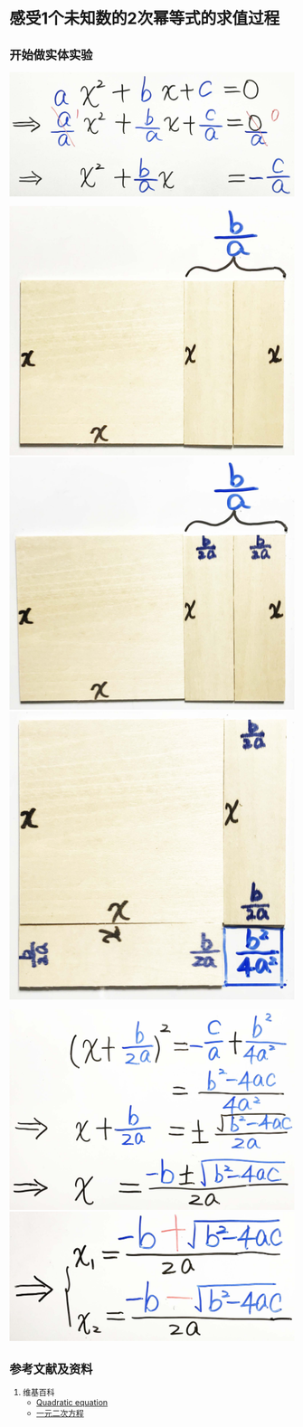 # 感受1个未知数的2次幂等式的求值过程

## 开始做实体实验

![](/images/函数与解析几何/n个未知数和n次幂的等式/感受1个未知数的2次幂等式的求值过程/1a1.jpg)

![](/images/函数与解析几何/n个未知数和n次幂的等式/感受1个未知数的2次幂等式的求值过程/2a1.jpg)
![](/images/函数与解析几何/n个未知数和n次幂的等式/感受1个未知数的2次幂等式的求值过程/2a2.jpg)
![](/images/函数与解析几何/n个未知数和n次幂的等式/感受1个未知数的2次幂等式的求值过程/2a3.jpg)

![](/images/函数与解析几何/n个未知数和n次幂的等式/感受1个未知数的2次幂等式的求值过程/3a1.jpg)
![](/images/函数与解析几何/n个未知数和n次幂的等式/感受1个未知数的2次幂等式的求值过程/3a2.jpg)

## 参考文献及资料

1. 维基百科
	- [Quadratic equation](https://en.wikipedia.org/wiki/Quadratic_equation) 
	- [一元二次方程](https://zh.wikipedia.org/wiki/%E4%B8%80%E5%85%83%E4%BA%8C%E6%AC%A1%E6%96%B9%E7%A8%8B) 